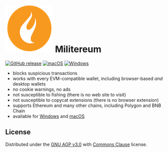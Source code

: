 # ![image](icon_150x150.png) Militereum

[![GitHub release](https://img.shields.io/github/release/svanas/Militereum)](https://github.com/svanas/Militereum/releases/latest)
[![macOS](https://img.shields.io/badge/os-macOS-green)](https://github.com/svanas/Militereum/releases/latest/download/macOS.zip)
[![Windows](https://img.shields.io/badge/os-Windows-green)](https://github.com/svanas/Militereum/releases/latest/download/Windows.zip)

* blocks suspicious transactions
* works with every EVM-compatible wallet, including browser-based _and_ desktop wallets
* no cookie warnings, no ads
* not susceptible to fishing (there is no web site to visit)
* not susceptible to copycat extensions (there is no browser extension)
* supports Ethereum and many other chains, including Polygon and BNB Chain
* available for [Windows](https://github.com/svanas/Militereum/releases/latest/download/Windows.zip) and [macOS](https://github.com/svanas/Militereum/releases/latest/download/macOS.zip)

## License

Distributed under the [GNU AGP v3.0](https://github.com/svanas/Militereum/blob/master/LICENSE) with [Commons Clause](https://commonsclause.com/) license.
